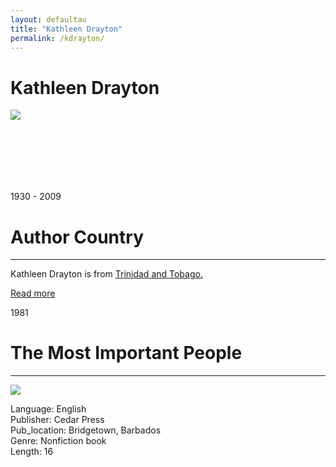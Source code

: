 ```yaml
---
layout: defaultau
title: "Kathleen Drayton"
permalink: /kdrayton/
---
```

<!-- partial:index.partial.html -->
<div class="content">
    <h1>Kathleen Drayton</h1>
    <div class="quote">
        <div><img src="http://www.theintegrationistcaribbean.org/wp-content/uploads/2014/02/Kathleen-Drayton1.jpg" class="logo"></div>
    </div>
    <div class="timeline">
        <div style="padding-bottom:100px;"></div>
        <div class="block">
            <div class="date right"><p class="right">1930 - 2009</p></div>
            <div class="dot"></div>
            <div class="left first">
            <div class="author_country">
                <h1>Author Country</h1><hr>
          <div class="aclocation">  <p>Kathleen Drayton is from <a href="{{ site.baseurl }}/3">Trinidad and Tobago.</a></p></div>
              <div class="acreadmore">   <a href="#" target="_blank">Read more</a></div>
            </div>
            </div>
        </div>
        <div class="block">
            <div class="date left"><p class="left">1981</p></div>
            <div class="dot"></div>
            <div class="right">
                <h1>The Most Important People</h1><hr>
                <p><img src="https://scontent.fdcf1-1.fna.fbcdn.net/v/t1.6435-9/174777387_2380186138793088_8798988671334673485_n.jpg?stp=cp0_dst-jpg_e15_q65_s403x403&_nc_cat=103&ccb=1-7&_nc_sid=8024bb&_nc_ohc=MJhAdS-9LN0AX9_PRkq&_nc_ht=scontent.fdcf1-1.fna&oh=00_AfCOJHmBn0V1kMDPPbKbjclUBfQOxALZcIJeQihNuwmgEA&oe=63DCFC11"></p>
                <p>
                Language: English<br/>
                Publisher: Cedar Press<br/>
                Pub_location: Bridgetown, Barbados<br/>
                Genre: Nonfiction book<br/>
                Length: 16</p>
            </div>
        </div>
</div>
  <!-- partial -->
<script src='https://cdnjs.cloudflare.com/ajax/libs/jquery/3.1.1/jquery.min.js'></script><script  src="{{ site.baseurl }}/assets/js/authorscript.js"></script>